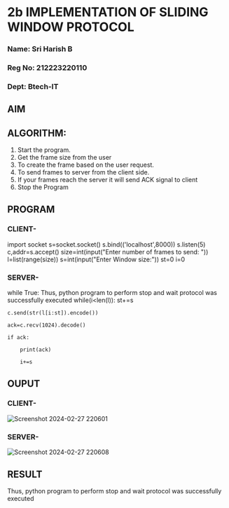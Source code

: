 # 2b IMPLEMENTATION OF SLIDING WINDOW PROTOCOL

### Name: Sri Harish B
### Reg No: 212223220110
### Dept: Btech-IT


## AIM
## ALGORITHM:
1. Start the program.
2. Get the frame size from the user
3. To create the frame based on the user request.
4. To send frames to server from the client side.
5. If your frames reach the server it will send ACK signal to client
6. Stop the Program
## PROGRAM

### CLIENT-
 import socket
 s=socket.socket()
 s.bind(('localhost',8000))
 s.listen(5)
 c,addr=s.accept()
 size=int(input("Enter number of frames to send: "))
 l=list(range(size))
 s=int(input("Enter Window size:"))
 st=0
 i=0

### SERVER-
 while True:
Thus, python program to perform stop and wait protocol was successfully executed
 while(i<len(l)):
    st+=s
    
    c.send(str(l[i:st]).encode())
    
    ack=c.recv(1024).decode()
    
    if ack:
    
        print(ack)
        
        i+=s

## OUPUT

### CLIENT-
![Screenshot 2024-02-27 220601](https://github.com/SriHarishb/2b_SLIDING_WINDOW_PROTOCOL/assets/150308442/99d9a068-5f81-48ac-825f-56cd49a041a1)

### SERVER-
 ![Screenshot 2024-02-27 220608](https://github.com/SriHarishb/2b_SLIDING_WINDOW_PROTOCOL/assets/150308442/e3175d2d-bd5c-4f9e-b3c7-046f5d1b1a6b)

## RESULT
Thus, python program to perform stop and wait protocol was successfully executed
